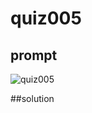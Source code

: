 # quiz005

## prompt
![quiz005](https://github.com/ayyyane/unit1-2024/assets/142702159/4f7f7ff9-1708-4255-b87d-5c6049521e18)

##solution
